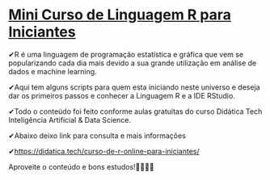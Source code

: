 # **<u>Mini Curso de Linguagem R para Iniciantes</u>**



✔R é uma linguagem de programação estatística e gráfica que vem se popularizando cada dia mais devido a sua grande utilização em análise de dados e machine learning.

✔Aqui tem alguns scripts para quem esta iniciando neste universo e deseja dar os primeiros passos e conhecer a Linguagem R e a IDE RStudio.

✔Todo o conteúdo foi feito conforme aulas gratuitas do curso Didática Tech Inteligência Artificial & Data Science.

✔Abaixo deixo link para consulta e mais informações

✔https://didatica.tech/curso-de-r-online-para-iniciantes/

Aproveite o conteúdo e bons estudos!👩‍💻👨‍💻

